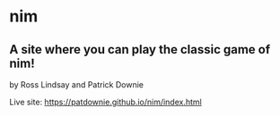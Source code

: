 # nim

## A site where you can play the classic game of nim!

by Ross Lindsay and Patrick Downie

Live site: https://patdownie.github.io/nim/index.html

